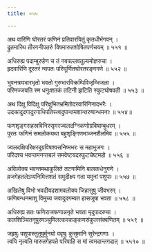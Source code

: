 ```yaml
---
title: ०५५

---
```

<div class="audioEmbed"  caption="सीतालक्ष्मी-वाचनम्" src="https://sanskritdocuments.org/sites/completenarayaneeyam/SoundFiles/055/055_01.mp3"></div>


अथ वारिणि घोरतरं फणिनं प्रतिवारयितुं कृतधीर्भगवन् ।  
द्रुतमारिथ तीरगनीपतरुं विषमारुतशोषितपर्णचयम् ॥ ५५१ ॥

<div class="audioEmbed"  caption="सीतालक्ष्मी-वाचनम्" src="https://sanskritdocuments.org/sites/completenarayaneeyam/SoundFiles/055/055_02.mp3"></div>


अधिरुह्य पदाम्बुरुहेण च तं नवपल्लवतुल्यमोज्ञरुचा ।  
हृदवारिणि दूरतरं न्यपतः परिघूर्णितघोरतरङ्गगणे ॥ ५५२ ॥

<div class="audioEmbed"  caption="सीतालक्ष्मी-वाचनम्" src="https://sanskritdocuments.org/sites/completenarayaneeyam/SoundFiles/055/055_03.mp3"></div>


भुवनत्रयभारभृतो भवतो गुरुभारविक्रम्पिविजृम्भिजला ।  
परिमज्जयति स्म धनुःशतकं तटिनी झटिति स्फुटघोषवती ॥ ५५३ ॥

<div class="audioEmbed"  caption="सीतालक्ष्मी-वाचनम्" src="https://sanskritdocuments.org/sites/completenarayaneeyam/SoundFiles/055/055_04.mp3"></div>


अथ दिक्षु विदिक्षु परिक्षुभितभ्रमितोदरवारिनिनादभरैः ।  
उदकादुदगादुरगाधिपतिस्त्वदुपान्तमशान्तरुषान्धमनाः ॥ ५५४॥

<div class="audioEmbed"  caption="सीतालक्ष्मी-वाचनम्" src="https://sanskritdocuments.org/sites/completenarayaneeyam/SoundFiles/055/055_05.mp3"></div>


फणशृङ्गसहस्रविनिस्सृमरज्वलदग्निकणोग्रविषाम्बुधरम् ।  
पुरतः फणिनं समलोकयथा बहुशृङ्गिणमञ्जनशैलमिव ॥ ५५५ ॥

<div class="audioEmbed"  caption="सीतालक्ष्मी-वाचनम्" src="https://sanskritdocuments.org/sites/completenarayaneeyam/SoundFiles/055/055_06.mp3"></div>


ज्वलदक्षिपरिक्षरदुग्रविषश्वसनिष्मभरः स महाभुजगः ।  
परिदश्य भवन्तमनन्तबलं समवेष्टयदस्फुटचेष्टमहो ॥ ५५६ ॥

<div class="audioEmbed"  caption="सीतालक्ष्मी-वाचनम्" src="https://sanskritdocuments.org/sites/completenarayaneeyam/SoundFiles/055/055_07.mp3"></div>


अविलोक्य भवन्तमथाकुलिते तटगामिनि बालकधेनुगणे ।  
व्रजगेहतलेऽप्यनिमित्तशतं समुदीक्ष्य गता यमुनां पशुपाः ॥ ५५७ ॥

<div class="audioEmbed"  caption="सीतालक्ष्मी-वाचनम्" src="https://sanskritdocuments.org/sites/completenarayaneeyam/SoundFiles/055/055_08.mp3"></div>


अखिलेषु विभो भवदीयदशामवलोक्य जिहासुषु जीवभरम् ।  
फणिबन्धनमाशु विमुच्य जवादुदगम्यत हासजुषा भवता ॥ ५५८ ॥

<div class="audioEmbed"  caption="सीतालक्ष्मी-वाचनम्" src="https://sanskritdocuments.org/sites/completenarayaneeyam/SoundFiles/055/055_09.mp3"></div>


अधिरुह्य ततः फणिराजफणान्ननृते भवता मृदुपादरुचा ।  
कलशिञ्चितनूपुरमञ्चुमिलत्करकङ्कणसंकुलसंक्वणितम् ॥ ५५९ ॥

<div class="audioEmbed"  caption="सीतालक्ष्मी-वाचनम्" src="https://sanskritdocuments.org/sites/completenarayaneeyam/SoundFiles/055/055_10.mp3"></div>


जहृषुः पशुपास्तुतुषुर्मुनयो ववृषुः कुसुमानि सुरेन्द्रगणाः ।  
त्वयि नृत्यति मारुतगेहपते परिपाहि स मां त्वमदान्तगदात् ॥ ५५१० ॥